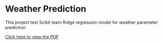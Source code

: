 # Weather Prediction
This project test Scikit learn Ridge regression model for weather parameter prediction

[Click here to view the PDF]([path/to/your.pdf](https://github.com/keshavkumarhembram/weather-prediction-cloud-movement/blob/main/prediction_report1.pdf))
